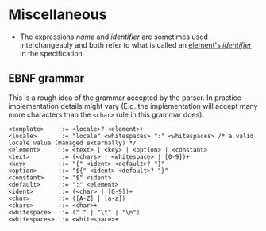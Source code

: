 # Miscellaneous

- The expressions *name* and *identifier* are sometimes used interchangeably
and both refer to what is called an [element's *identifier*](spec.md#identifiers) in the specification.

## EBNF grammar

This is a rough idea of the grammar accepted by the parser. In practice implementation
details might vary (E.g. the implementation will accept many more characters than the
`<char>` rule in this grammar does).



```ebnf
<template>    ::= <locale>? <element>+
<locale>      ::= "locale" <whitespaces> ":" <whitespaces> /* a valid locale value (managed externally) */
<element>     ::= <text> | <key> | <option> | <constant>
<text>        ::= (<chars> | <whitespace> | [0-9])+
<key>         ::= "{" <ident> <default>? "}"
<option>      ::= "${" <ident> <default>? "}" 
<constant>    ::= "$" <ident>
<default>     ::= ":" <element>
<ident>       ::= (<char> | [0-9])+
<char>        ::= ([A-Z] | [a-z])
<chars>       ::= <char>+
<whitespace>  ::= (" " | "\t" | "\n")
<whitespaces> ::= <whitespace>+
```
